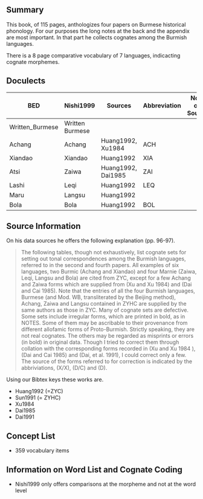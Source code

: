 ## Summary

This book, of 115 pages, 
anthologizes four papers on Burmese historical phonology. For our purposes the long notes at the back and the appendix are most important. In that part he collects cognates among the Burmish languages. 

There is a 8 page comparative vocabulary of 7 languages, indicacting cognate morphemes.

## Doculects

BED             | Nishi1999       | Sources | Abbreviation | Note on Source
---             | ---             | ---     | ---          | ---
Written_Burmese | Written Burmese |         |              |
Achang          | Achang          | Huang1992, Xu1984 | ACH          |
Xiandao         | Xiandao         | Huang1992 | XIA          |
Atsi            | Zaiwa           | Huang1992, Dai1985 | ZAI          |
Lashi           | Leqi            | Huang1992 | LEQ          |
Maru            | Langsu          | Huang1992 |
Bola            | Bola            | Huang1992 | BOL          |

## Source Information

On his data sources he offers the following explanation (pp. 96-97). 

> The following tables, though not exhaustively, list cognate sets for setting
> out tonal correspondences among the Burmish languages, referred to in the
> second and fourth papers. All examples of six languages, two Burmic (Achang
> and Xiandao) and four Marnie (Zaiwa, Leqi, Langsu and Bola) are cited from
> ZYC, except for a few Achang and Zaiwa forms which are supplied from (Xu and
> Xu 1984) and (Dai and Cai 1985). Note that the entries of all the four
> Burmish languages, Burmese (and Mod. WB, transliterated by the Beijing
> method), Achang, Zaiwa and Langsu contained in ZYHC are supplied by the same
> authors as those in ZYC. Many of cognate sets are defective. Some sets
> include irregular forms, which are printed in bold, as in NOTES. Some of them
> may be ascribable to their provenance from different allofamic forms of
> Proto-Burmish. Strictly speaking, they are not real cognates. The others may
> be regarded as misprints or errors (in bold) in original data. Though I tried
> to correct them through collation with the corresponding forms recorded in
> (Xu and Xu 1984 ), (Dai and Cai 1985) and (Dai, et al. 1991), I could correct
> only a few. The source of the forms referred to for correction is indicated
> by the abbriviations, (X/X), (D/C) and (D).

Using our Bibtex keys these works are. 
* Huang1992 (=ZYC)
* Sun1991 (= ZYHC)
* Xu1984
* Dai1985
* Dai1991

## Concept List

* 359 vocabulary items

## Information on Word List and Cognate Coding

* Nishi1999 only offers comparisons at the morpheme and not at the word level
